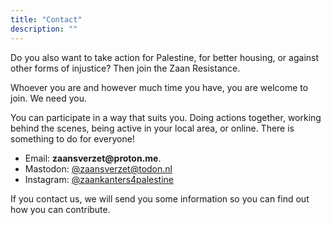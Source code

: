 ```yaml
---
title: "Contact"
description: ""
---
```


Do you also want to take action for Palestine, for better housing, or against other forms of injustice? Then join the Zaan Resistance.

Whoever you are and however much time you have, you are welcome to join. We need you.

You can participate in a way that suits you. Doing actions together, working behind the scenes, being active in your local area, or online. There is something to do for everyone!

- Email: **zaans<!---->verzet<!-- -->@<!---->prot<!-- -->on<!-- -->.me**.
- Mastodon: [@zaansverzet@todon.nl](https://todon.nl/@zaansverzet)
- Instagram: [@zaankanters4palestine](https://www.instagram.com/zaankanters4palestine/)

If you contact us, we will send you some information so you can find out how you can contribute.